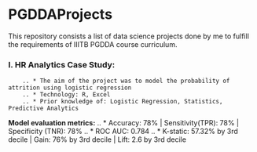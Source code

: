 # PGDDAProjects
This repository consists a list of data science projects done by me to fulfill the requirements of IIITB PGDDA course curriculum. 

### I. HR Analytics Case Study: 
        .. * The aim of the project was to model the probability of attrition using logistic regression
        .. * Technology: R, Excel 
        .. * Prior knowledge of: Logistic Regression, Statistics, Predictive Analytics
   **Model evaluation metrics:**
        .. * Accuracy: 78% | Sensitivity(TPR): 78% | Specificity (TNR): 78%
        .. * ROC AUC: 0.784
        .. * K-static: 57.32% by 3rd decile | Gain: 76% by 3rd decile | Lift: 2.6 by 3rd decile
